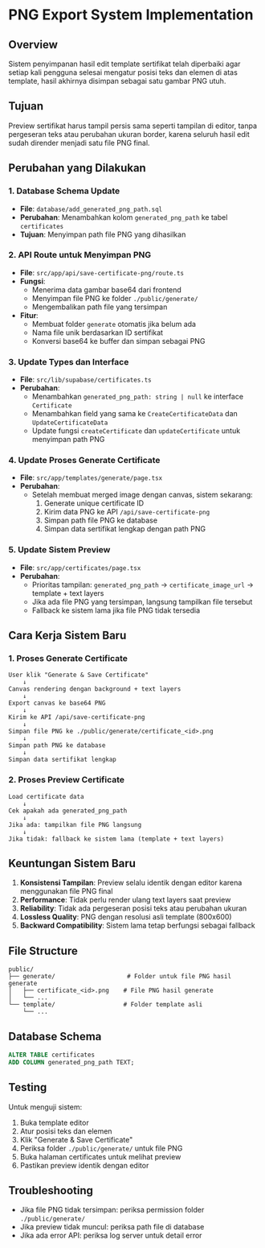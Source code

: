 # PNG Export System Implementation

## Overview

Sistem penyimpanan hasil edit template sertifikat telah diperbaiki agar setiap kali pengguna selesai mengatur posisi teks dan elemen di atas template, hasil akhirnya disimpan sebagai satu gambar PNG utuh.

## Tujuan

Preview sertifikat harus tampil persis sama seperti tampilan di editor, tanpa pergeseran teks atau perubahan ukuran border, karena seluruh hasil edit sudah dirender menjadi satu file PNG final.

## Perubahan yang Dilakukan

### 1. Database Schema Update

- **File**: `database/add_generated_png_path.sql`
- **Perubahan**: Menambahkan kolom `generated_png_path` ke tabel `certificates`
- **Tujuan**: Menyimpan path file PNG yang dihasilkan

### 2. API Route untuk Menyimpan PNG

- **File**: `src/app/api/save-certificate-png/route.ts`
- **Fungsi**:
  - Menerima data gambar base64 dari frontend
  - Menyimpan file PNG ke folder `./public/generate/`
  - Mengembalikan path file yang tersimpan
- **Fitur**:
  - Membuat folder `generate` otomatis jika belum ada
  - Nama file unik berdasarkan ID sertifikat
  - Konversi base64 ke buffer dan simpan sebagai PNG

### 3. Update Types dan Interface

- **File**: `src/lib/supabase/certificates.ts`
- **Perubahan**:
  - Menambahkan `generated_png_path: string | null` ke interface `Certificate`
  - Menambahkan field yang sama ke `CreateCertificateData` dan `UpdateCertificateData`
  - Update fungsi `createCertificate` dan `updateCertificate` untuk menyimpan path PNG

### 4. Update Proses Generate Certificate

- **File**: `src/app/templates/generate/page.tsx`
- **Perubahan**:
  - Setelah membuat merged image dengan canvas, sistem sekarang:
    1. Generate unique certificate ID
    2. Kirim data PNG ke API `/api/save-certificate-png`
    3. Simpan path file PNG ke database
    4. Simpan data sertifikat lengkap dengan path PNG

### 5. Update Sistem Preview

- **File**: `src/app/certificates/page.tsx`
- **Perubahan**:
  - Prioritas tampilan: `generated_png_path` → `certificate_image_url` → template + text layers
  - Jika ada file PNG yang tersimpan, langsung tampilkan file tersebut
  - Fallback ke sistem lama jika file PNG tidak tersedia

## Cara Kerja Sistem Baru

### 1. Proses Generate Certificate

```
User klik "Generate & Save Certificate"
    ↓
Canvas rendering dengan background + text layers
    ↓
Export canvas ke base64 PNG
    ↓
Kirim ke API /api/save-certificate-png
    ↓
Simpan file PNG ke ./public/generate/certificate_<id>.png
    ↓
Simpan path PNG ke database
    ↓
Simpan data sertifikat lengkap
```

### 2. Proses Preview Certificate

```
Load certificate data
    ↓
Cek apakah ada generated_png_path
    ↓
Jika ada: tampilkan file PNG langsung
    ↓
Jika tidak: fallback ke sistem lama (template + text layers)
```

## Keuntungan Sistem Baru

1. **Konsistensi Tampilan**: Preview selalu identik dengan editor karena menggunakan file PNG final
2. **Performance**: Tidak perlu render ulang text layers saat preview
3. **Reliability**: Tidak ada pergeseran posisi teks atau perubahan ukuran
4. **Lossless Quality**: PNG dengan resolusi asli template (800x600)
5. **Backward Compatibility**: Sistem lama tetap berfungsi sebagai fallback

## File Structure

```
public/
├── generate/                    # Folder untuk file PNG hasil generate
│   ├── certificate_<id>.png    # File PNG hasil generate
│   └── ...
└── template/                   # Folder template asli
    └── ...
```

## Database Schema

```sql
ALTER TABLE certificates
ADD COLUMN generated_png_path TEXT;
```

## Testing

Untuk menguji sistem:

1. Buka template editor
2. Atur posisi teks dan elemen
3. Klik "Generate & Save Certificate"
4. Periksa folder `./public/generate/` untuk file PNG
5. Buka halaman certificates untuk melihat preview
6. Pastikan preview identik dengan editor

## Troubleshooting

- Jika file PNG tidak tersimpan: periksa permission folder `./public/generate/`
- Jika preview tidak muncul: periksa path file di database
- Jika ada error API: periksa log server untuk detail error
